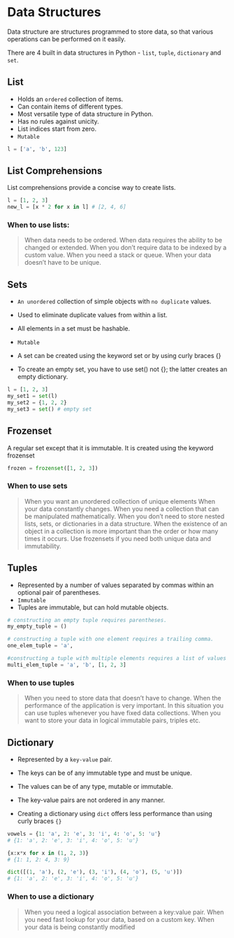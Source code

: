 # Data Structures
Data structure are structures programmed to store data, so that various operations can be performed on it easily.

There are 4 built in data structures in Python - `list`, `tuple`, `dictionary` and `set`.

## List

* Holds an `ordered` collection of items.
* Can contain items of different types.
* Most versatile type of data structure in Python.
* Has no rules against unicity.
* List indices start from zero.
* `Mutable`

```python
l = ['a', 'b', 123]
```
## List Comprehensions

List comprehensions provide a concise way to create lists.
```python
l = [1, 2, 3]
new_l = [x * 2 for x in l] # [2, 4, 6]
```
### When to use lists:

>When data needs to be ordered.
When data requires the ability to be changed or extended.
When you don’t require data to be indexed by a custom value.
When you need a stack or queue.
When your data doesn’t have to be unique.

## Sets
* `An unordered` collection of simple objects with `no duplicate` values.
* Used to eliminate duplicate values from within a list.
* All elements in a set must be hashable.
* `Mutable`

* A set can be created using the keyword set or by using curly braces {}
* To create an empty set, you have to use set() not {}; the latter creates an empty dictionary.

```python
l = [1, 2, 3]
my_set1 = set(l)
my_set2 = {1, 2, 2}
my_set3 = set() # empty set
```


## Frozenset

A regular set except that it is immutable. It is created using the keyword frozenset
```python
frozen = frozenset([1, 2, 3])
```

### When to use sets

>When you want an unordered collection of unique elements
When your data constantly changes.
When you need a collection that can be manipulated mathematically.
When you don’t need to store nested lists, sets, or dictionaries in a data structure.
When the existence of an object in a collection is more important than the order or how many times it occurs.
Use frozensets if you need both unique data and immutability.

## Tuples

* Represented by a number of values separated by commas within an optional pair of parentheses.
* `Immutable`
* Tuples are immutable, but can hold mutable objects.

```python
# constructing an empty tuple requires parentheses.
my_empty_tuple = ()

# constructing a tuple with one element requires a trailing comma.
one_elem_tuple = 'a',

#constructing a tuple with multiple elements requires a list of values separated by commas
multi_elem_tuple = 'a', 'b', [1, 2, 3]
```

### When to use tuples

> When you need to store data that doesn’t have to change.
When the performance of the application is very important. In this situation you can use tuples whenever you have fixed data collections.
When you want to store your data in logical immutable pairs, triples etc.

## Dictionary

* Represented by a `key-value` pair.
* The keys can be of any immutable type and must be unique.
* The values can be of any type, mutable or immutable.
* The key-value pairs are not ordered in any manner.

* Creating a dictionary using `dict` offers less performance than using curly braces `{}`
```python
vowels = {1: 'a', 2: 'e', 3: 'i', 4: 'o', 5: 'u'}
# {1: 'a', 2: 'e', 3: 'i', 4: 'o', 5: 'u'}

{x:x*x for x in (1, 2, 3)}
# {1: 1, 2: 4, 3: 9}

dict([(1, 'a'), (2, 'e'), (3, 'i'), (4, 'o'), (5, 'u')])
# {1: 'a', 2: 'e', 3: 'i', 4: 'o', 5: 'u'}
```
### When to use a dictionary

>When you need a logical association between a key:value pair.
When you need fast lookup for your data, based on a custom key.
When your data is being constantly modified